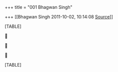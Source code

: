 +++
title = "001 Bhagwan Singh"

+++
[[Bhagwan Singh	2011-10-02, 10:14:08 [Source](https://groups.google.com/g/bvparishat/c/XbALuvNkEws)]]



[TABLE]







[TABLE]

